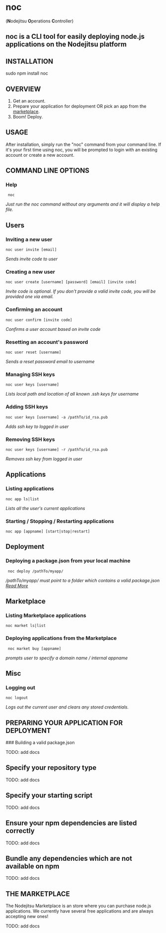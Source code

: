 


# noc 
(**N**odejitsu **O**perations **C**ontroller)

## noc is a CLI tool for easily deploying node.js applications on the Nodejitsu platform 


## INSTALLATION

   sudo npm install noc
   
   
## OVERVIEW

 1. Get an account.
 2. Prepare your application for deployment OR pick an app from the <a href="#marketplace">marketplace</a>.
 3. Boom! Deploy.

## USAGE

After installation, simply run the "noc" command from your command line. If it's your first time using noc, you will be prompted to login with an existing account or create a new account.

## COMMAND LINE OPTIONS

### Help

     noc
 
*Just run the noc command without any arguments and it will display a help file.*

## Users

### Inviting a new user

    noc user invite [email]

*Sends invite code to user*

### Creating a new user

    noc user create [username] [password] [email] [invite code]

*Invite code is optional. If you don't provide a valid invite code, you will be provided one via email.*

### Confirming an account

    noc user confirm [invite code] 

*Confirms a user account based on invite code*

### Resetting an account's password

    noc user reset [username]

*Sends a reset password email to username*

### Managing SSH keys

    noc user keys [username]

*Lists local path and location of all known .ssh keys for username*

### Adding SSH keys

    noc user keys [username] -a /pathTo/id_rsa.pub

*Adds ssh key to logged in user*

### Removing SSH keys

    noc user keys [username] -r /pathTo/id_rsa.pub

*Removes ssh key from logged in user*

## Applications

### Listing applications

    noc app ls|list 

*Lists all the user's current applications*

### Starting / Stopping / Restarting applications

    noc app [appname] [start|stop|restart] 


## Deployment

### Deploying a package.json from your local machine

     noc deploy /pathTo/myapp/

*/pathTo/myapp/ must point to a folder which contains a valid package.json <a href="#prepare">Read More</a>*

## Marketplace

### Listing Marketplace applications

    noc market ls|list

### Deploying applications from the Marketplace

     noc market buy [appname]

*prompts user to specify a domain name / internal appname*


## Misc

### Logging out
    noc logout

*Logs out the current user and clears any stored credentials.*


## PREPARING YOUR APPLICATION FOR DEPLOYMENT
<a name="prepare"/>
### Building a valid package.json

TODO: add docs

## Specify your repository type

TODO: add docs

## Specify your starting script

TODO: add docs

## Ensure your npm dependencies are listed correctly

TODO: add docs

## Bundle any dependencies which are not available on npm

TODO: add docs

## THE MARKETPLACE

The Nodejitsu Marketplace is an store where you can purchase node.js applications. We currently have several free applications and are always accepting new ones!


TODO: add docs
